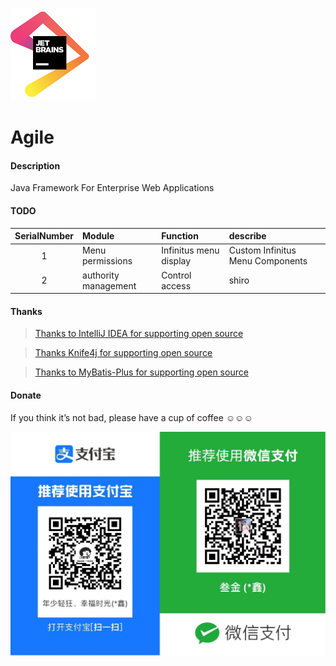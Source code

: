![IDEA](src/main/resources/templates/static/common/images/jetbrains.png)

# Agile

#### Description

Java Framework For Enterprise Web Applications

#### TODO

| SerialNumber | Module | Function | describe |
| :---: | :--- | :--- | :--- |
| 1 | Menu permissions | Infinitus menu display | Custom Infinitus Menu Components |
| 2 | authority management | Control access | shiro |

#### Thanks

> [Thanks to IntelliJ IDEA for supporting open source](https://www.jetbrains.com/?from=agile)

> [Thanks Knife4j for supporting open source](https://doc.xiaominfo.com/)

> [Thanks to MyBatis-Plus for supporting open source](https://baomidou.com/)

#### Donate

If you think it’s not bad, please have a cup of coffee ☺☺☺

![收钱码](src/main/resources/templates/static/common/images/收钱码.jpg)